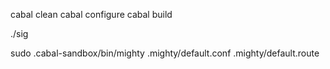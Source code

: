 cabal clean
cabal configure
cabal build

./sig

sudo .cabal-sandbox/bin/mighty .mighty/default.conf .mighty/default.route

